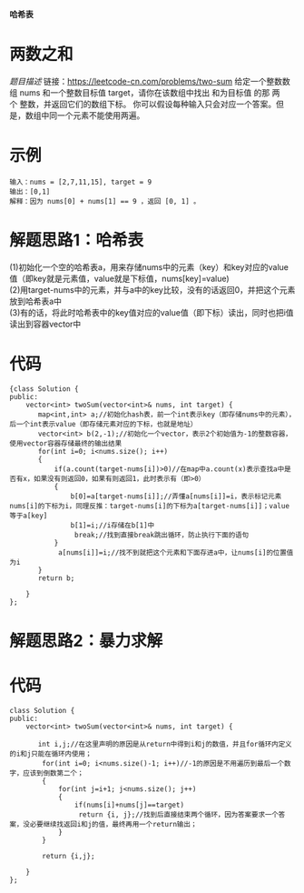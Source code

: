 **哈希表**
# 两数之和
_题目描述_
链接：https://leetcode-cn.com/problems/two-sum
给定一个整数数组 nums 和一个整数目标值 target，请你在该数组中找出 和为目标值 的那 两个 整数，并返回它们的数组下标。
你可以假设每种输入只会对应一个答案。但是，数组中同一个元素不能使用两遍。
# 示例
```
输入：nums = [2,7,11,15], target = 9
输出：[0,1]
解释：因为 nums[0] + nums[1] == 9 ，返回 [0, 1] 。
```
# 解题思路1：哈希表  

(1)初始化一个空的哈希表a，用来存储nums中的元素（key）和key对应的value值（即key就是元素值，value就是下标值，nums[key]=value)  
(2)用target-nums中的元素，并与a中的key比较，没有的话返回0，并把这个元素放到哈希表a中  
(3)有的话，将此时哈希表中的key值对应的value值（即下标）读出，同时也把i值读出到容器vector中  

# 代码
```
{class Solution {
public:
    vector<int> twoSum(vector<int>& nums, int target) {
       map<int,int> a;//初始化hash表，前一个int表示key（即存储nums中的元素），后一个int表示value（即存储元素对应的下标，也就是地址）
       vector<int> b(2,-1);//初始化一个vector，表示2个初始值为-1的整数容器，使用vector容器存储最终的输出结果
       for(int i=0; i<nums.size(); i++)
       {
           if(a.count(target-nums[i])>0)//在map中a.count(x)表示查找a中是否有x，如果没有则返回0，如果有则返回1，此时表示有（即>0）
           {
               b[0]=a[target-nums[i]];//弄懂a[nums[i]]=i，表示标记元素nums[i]的下标为i，同理反推：target-nums[i]的下标为a[target-nums[i]]；value等于a[key]
               b[1]=i;//i存储在b[1]中
                break;//找到直接break跳出循环，防止执行下面的语句
           }
            a[nums[i]]=i;//找不到就把这个元素和下面存进a中，让nums[i]的位置值为i
       }
       return b;

    }
};
```
# 解题思路2：暴力求解  

# 代码
```
class Solution {
public:
    vector<int> twoSum(vector<int>& nums, int target) {
       
       int i,j;//在这里声明的原因是从return中得到i和j的数值，并且for循环内定义的i和j只能在循环内使用；
        for(int i=0; i<nums.size()-1; i++)//-1的原因是不用遍历到最后一个数字，应该到倒数第二个；
        {
            for(int j=i+1; j<nums.size(); j++)
            {
                if(nums[i]+nums[j]==target)
                 return {i, j};//找到后直接结束两个循环，因为答案要求一个答案，没必要继续找返回i和j的值，最终再用一个return输出；
            }
        }
        
        return {i,j};

    }
};
```
